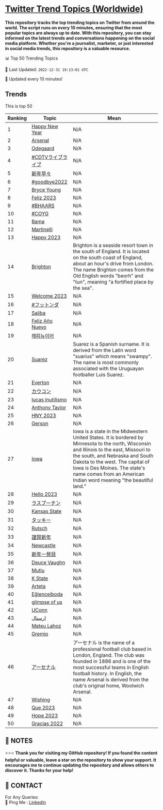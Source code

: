 [Twitter Trend Topics (Worldwide)](https://github.com/ErcinDedeoglu/Twitter-Trend-Topics)
==========

**This repository tracks the top trending topics on Twitter from around the world. 
The script runs on every 10 minutes, ensuring that the most popular topics are always up to date. 
With this repository, you can stay informed on the latest trends and conversations happening on the social media platform. 
Whether you're a journalist, marketer, or just interested in social media trends, this repository is a valuable resource.**


📊 Top 50 Trending Topics

📆 Last Updated: `2022-12-31 19:13:01 UTC`

🔧 Updated every 10 minutes!


## Trends

This is top 50

| Ranking | Topic | Mean |
| ------- | ------------ | ------------ |
| 1 | [Happy New Year](http://twitter.com/search?q=Happy+New+Year) | N/A |
| 2 | [Arsenal](http://twitter.com/search?q=Arsenal) | N/A |
| 3 | [Odegaard](http://twitter.com/search?q=Odegaard) | N/A |
| 4 | [#CDTVライブライブ](http://twitter.com/search?q=%23CDTV%e3%83%a9%e3%82%a4%e3%83%96%e3%83%a9%e3%82%a4%e3%83%96) | N/A |
| 5 | [新年早々](http://twitter.com/search?q=%e6%96%b0%e5%b9%b4%e6%97%a9%e3%80%85) | N/A |
| 6 | [#goodbye2022](http://twitter.com/search?q=%23goodbye2022) | N/A |
| 7 | [Bryce Young](http://twitter.com/search?q=Bryce+Young) | N/A |
| 8 | [Feliz 2023](http://twitter.com/search?q=Feliz+2023) | N/A |
| 9 | [#BHAARS](http://twitter.com/search?q=%23BHAARS) | N/A |
| 10 | [#COYG](http://twitter.com/search?q=%23COYG) | N/A |
| 11 | [Bama](http://twitter.com/search?q=Bama) | N/A |
| 12 | [Martinelli](http://twitter.com/search?q=Martinelli) | N/A |
| 13 | [Happy 2023](http://twitter.com/search?q=Happy+2023) | N/A |
| 14 | [Brighton](http://twitter.com/search?q=Brighton) | Brighton is a seaside resort town in the south of England. It is located on the south coast of England, about an hour's drive from London. The name Brighton comes from the Old English words "beorh" and "tun", meaning "a fortified place by the sea". |
| 15 | [Welcome 2023](http://twitter.com/search?q=Welcome+2023) | N/A |
| 16 | [#フットンダ](http://twitter.com/search?q=%23%e3%83%95%e3%83%83%e3%83%88%e3%83%b3%e3%83%80) | N/A |
| 17 | [Saliba](http://twitter.com/search?q=Saliba) | N/A |
| 18 | [Feliz Año Nuevo](http://twitter.com/search?q=Feliz+A%c3%b1o+Nuevo) | N/A |
| 19 | [해피뉴이어](http://twitter.com/search?q=%ed%95%b4%ed%94%bc%eb%89%b4%ec%9d%b4%ec%96%b4) | N/A |
| 20 | [Suarez](http://twitter.com/search?q=Suarez) | Suarez is a Spanish surname. It is derived from the Latin word "suarius" which means "swampy". The name is most commonly associated with the Uruguayan footballer Luis Suarez. |
| 21 | [Everton](http://twitter.com/search?q=Everton) | N/A |
| 22 | [カウコン](http://twitter.com/search?q=%e3%82%ab%e3%82%a6%e3%82%b3%e3%83%b3) | N/A |
| 23 | [lucas inutilismo](http://twitter.com/search?q=lucas+inutilismo) | N/A |
| 24 | [Anthony Taylor](http://twitter.com/search?q=Anthony+Taylor) | N/A |
| 25 | [HNY 2023](http://twitter.com/search?q=HNY+2023) | N/A |
| 26 | [Gerson](http://twitter.com/search?q=Gerson) | N/A |
| 27 | [Iowa](http://twitter.com/search?q=Iowa) | Iowa is a state in the Midwestern United States. It is bordered by Minnesota to the north, Wisconsin and Illinois to the east, Missouri to the south, and Nebraska and South Dakota to the west. The capital of Iowa is Des Moines. The state's name comes from an American Indian word meaning "the beautiful land." |
| 28 | [Hello 2023](http://twitter.com/search?q=Hello+2023) | N/A |
| 29 | [ラスプーチン](http://twitter.com/search?q=%e3%83%a9%e3%82%b9%e3%83%97%e3%83%bc%e3%83%81%e3%83%b3) | N/A |
| 30 | [Kansas State](http://twitter.com/search?q=Kansas+State) | N/A |
| 31 | [タッキー](http://twitter.com/search?q=%e3%82%bf%e3%83%83%e3%82%ad%e3%83%bc) | N/A |
| 32 | [Rutsch](http://twitter.com/search?q=Rutsch) | N/A |
| 33 | [謹賀新年](http://twitter.com/search?q=%e8%ac%b9%e8%b3%80%e6%96%b0%e5%b9%b4) | N/A |
| 34 | [Newcastle](http://twitter.com/search?q=Newcastle) | N/A |
| 35 | [新年一発目](http://twitter.com/search?q=%e6%96%b0%e5%b9%b4%e4%b8%80%e7%99%ba%e7%9b%ae) | N/A |
| 36 | [Deuce Vaughn](http://twitter.com/search?q=Deuce+Vaughn) | N/A |
| 37 | [Mutlu](http://twitter.com/search?q=Mutlu) | N/A |
| 38 | [K State](http://twitter.com/search?q=K+State) | N/A |
| 39 | [Arteta](http://twitter.com/search?q=Arteta) | N/A |
| 40 | [Eğlenceiboda](http://twitter.com/search?q=E%c4%9flenceiboda) | N/A |
| 41 | [glimpse of us](http://twitter.com/search?q=glimpse+of+us) | N/A |
| 42 | [UConn](http://twitter.com/search?q=UConn) | N/A |
| 43 | [ارسنال](http://twitter.com/search?q=%d8%a7%d8%b1%d8%b3%d9%86%d8%a7%d9%84) | N/A |
| 44 | [Mateu Lahoz](http://twitter.com/search?q=Mateu+Lahoz) | N/A |
| 45 | [Gremio](http://twitter.com/search?q=Gremio) | N/A |
| 46 | [アーセナル](http://twitter.com/search?q=%e3%82%a2%e3%83%bc%e3%82%bb%e3%83%8a%e3%83%ab) | アーセナル is the name of a professional football club based in London, England. The club was founded in 1886 and is one of the most successful teams in English football history. In English, the name Arsenal is derived from the club's original home, Woolwich Arsenal. |
| 47 | [Wishing](http://twitter.com/search?q=Wishing) | N/A |
| 48 | [Que 2023](http://twitter.com/search?q=Que+2023) | N/A |
| 49 | [Hope 2023](http://twitter.com/search?q=Hope+2023) | N/A |
| 50 | [Gracias 2022](http://twitter.com/search?q=Gracias+2022) | N/A |




## 📝 NOTES

⭐⭐⭐ **Thank you for visiting my GitHub repository! If you found the content helpful or valuable, leave a star on the repository to show your support. It encourages me to continue updating the repository and allows others to discover it. Thanks for your help!**

## 📨 CONTACT

 For Any Queries:  
            🏓 Ping Me : [LinkedIn](https://www.linkedin.com/in/ercindedeoglu/)
